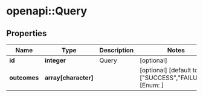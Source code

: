 # openapi::Query


## Properties
Name | Type | Description | Notes
------------ | ------------- | ------------- | -------------
**id** | **integer** | Query | [optional] 
**outcomes** | **array[character]** |  | [optional] [default to [&quot;SUCCESS&quot;,&quot;FAILURE&quot;]] [Enum: ] 


